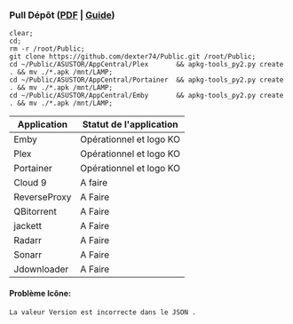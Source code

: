 ### Pull Dépôt ([PDF](https://downloadgb.asustor.com/developer/App_Central_Developer_Guide_4.1.0_20220622.pdf) | [Guide](https://amigotechnotes.wordpress.com/2014/05/06/how-to-create-an-apk-for-asustor-adm-to-distribute-your-lamp/))

```
clear;
cd;
rm -r /root/Public;
git clone https://github.com/dexter74/Public.git /root/Public;
cd ~/Public/ASUSTOR/AppCentral/Plex       && apkg-tools_py2.py create . && mv ./*.apk /mnt/LAMP;
cd ~/Public/ASUSTOR/AppCentral/Portainer  && apkg-tools_py2.py create . && mv ./*.apk /mnt/LAMP;
cd ~/Public/ASUSTOR/AppCentral/Emby       && apkg-tools_py2.py create . && mv ./*.apk /mnt/LAMP;
```

| Application  | Statut de l'application     |
|------------- | --------------------------- |
| Emby 	       | Opérationnel et logo KO     |
| Plex         | Opérationnel et logo KO     |
| Portainer    | Opérationnel et logo KO     |
| Cloud 9      | A faire                     |
| ReverseProxy | A Faire                     |
| QBitorrent   | A Faire                     |
| jackett      | A Faire                     |
| Radarr       | A Faire                     |
| Sonarr       | A Faire                     |
| Jdownloader  | A Faire                     |

#### Problème Icône:
```
La valeur Version est incorrecte dans le JSON .
```
